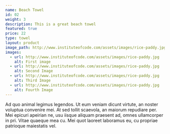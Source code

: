 ```yaml
---
name: Beach Towel
id: 02
weight: 3
description: This is a great beach towel
featured: true
price: 22
type: towel
layout: product
image_path: http://www.instituteofcode.com/assets/images/rice-paddy.jpg
images:
  - url: http://www.instituteofcode.com/assets/images/rice-paddy.jpg
    alt: First image
  - url: http://www.instituteofcode.com/assets/images/rice-paddy.jpg
    alt: Second Image
  - url: http://www.instituteofcode.com/assets/images/rice-paddy.jpg
    alt: Third Image
  - url: http://www.instituteofcode.com/assets/images/rice-paddy.jpg
    alt: Fourth Image
---
```


Ad quo animal legimus legendos. Ut eum veniam dicunt virtute, an noster voluptua convenire mei. At sed tollit scaevola, an maiorum repudiare per. Mei epicuri apeirian ne, usu iisque aliquam praesent ad, omnes ullamcorper in pri. Vitae quaeque mea cu. Mei quot laoreet laboramus eu, cu propriae patrioque maiestatis vel.
